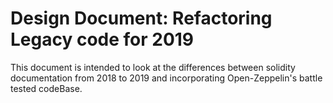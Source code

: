  # Design Document: Refactoring Legacy code for 2019 

This document is intended to look at the differences between solidity documentation from 2018 to 2019 and incorporating Open-Zeppelin's battle tested codeBase. 

